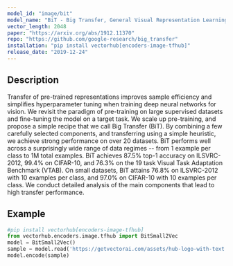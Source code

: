 ```yaml
---
model_id: "image/bit"
model_name: "BiT - Big Transfer, General Visual Representation Learning (Small)" 
vector_length: 2048
paper: "https://arxiv.org/abs/1912.11370"
repo: "https://github.com/google-research/big_transfer"
installation: "pip install vectorhub[encoders-image-tfhub]"
release_date: "2019-12-24"
---
```


## Description

Transfer of pre-trained representations improves sample efficiency and simplifies hyperparameter tuning when training 
deep neural networks for vision. We revisit the paradigm of pre-training on large supervised datasets and fine-tuning the model 
on a target task. We scale up pre-training, and propose a simple recipe that we call Big Transfer (BiT). By combining a few carefully 
selected components, and transferring using a simple heuristic, we achieve strong performance on over 20 datasets. BiT performs well across 
a surprisingly wide range of data regimes -- from 1 example per class to 1M total examples. BiT achieves 87.5% top-1 accuracy on ILSVRC-2012, 99.4% on CIFAR-10, and 76.3% on the 19 task Visual Task Adaptation Benchmark (VTAB). On small datasets, BiT attains 76.8% on 
ILSVRC-2012 with 10 examples per class, and 97.0% on CIFAR-10 with 10 examples per class. We conduct detailed analysis 
of the main components that lead to high transfer performance.

## Example

```python
#pip install vectorhub[encoders-image-tfhub]
from vectorhub.encoders.image.tfhub import BitSmall2Vec
model = BitSmall2Vec()
sample = model.read('https://getvectorai.com/assets/hub-logo-with-text.png')
model.encode(sample)
```
